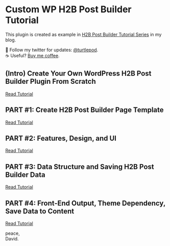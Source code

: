 # Custom WP H2B Post Builder Tutorial

This plugin is created as example in [H2B Post Builder Tutorial Series](https://shellcreeper.com/series/page-builder-tuts/) in my blog. 

:turtle: Follow my twitter for updates: [@turtlepod](https://twitter.com/turtlepod).<br/>
:coffee: Useful? [Buy me coffee](https://www.paypal.com/cgi-bin/webscr?cmd=_s-xclick&hosted_button_id=TT23LVNKA3AU2).

## (Intro) Create Your Own WordPress H2B Post Builder Plugin From Scratch

[Read Tutorial](https://shellcreeper.com/wp-page-builder-plugin-from-scratch/)

## PART #1: Create H2B Post Builder Page Template

[Read Tutorial](https://shellcreeper.com/wp-page-builder-from-scratch-1-create-page-builder-page-template/)

## PART #2: Features, Design, and UI

[Read Tutorial](https://shellcreeper.com/wp-page-builder-from-scratch-2-features-design-and-ui/)

## PART #3: Data Structure and Saving H2B Post Builder Data

[Read Tutorial](https://shellcreeper.com/wp-page-builder-from-scratch-3-data-structure-and-saving-page-builder-data/)

## PART #4: Front-End Output, Theme Dependency, Save Data to Content

[Read Tutorial](https://shellcreeper.com/wp-page-builder-from-scratch-4-front-end-output-theme-dependency-saving-data-to-content/)

peace,<br/>
David.

